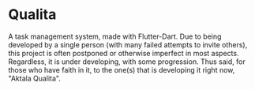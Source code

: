 # Qualita

A task management system, made with Flutter-Dart. Due to being developed by a single person (with many failed attempts to invite others), this project is often postponed or otherwise imperfect in most aspects. Regardless, it is under developing, with some progression. Thus said, for those who have faith in it, to the one(s) that is developing it right now, "Aktala Qualita".
